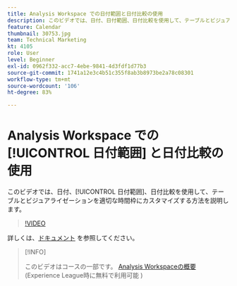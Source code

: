 ```yaml
---
title: Analysis Workspace での日付範囲と日付比較の使用
description: このビデオでは、日付、日付範囲、日付比較を使用して、テーブルとビジュアライゼーションを適切な時間枠にカスタマイズする方法を説明します。
feature: Calendar
thumbnail: 30753.jpg
team: Technical Marketing
kt: 4105
role: User
level: Beginner
exl-id: 0962f332-acc7-4ebe-9841-4d3fdf1d77b3
source-git-commit: 1741a12e3c4b51c355f8ab3b8973be2a78c08301
workflow-type: tm+mt
source-wordcount: '106'
ht-degree: 83%

---
```


# Analysis Workspace での [!UICONTROL 日付範囲] と日付比較の使用

このビデオでは、日付、[!UICONTROL 日付範囲]、日付比較を使用して、テーブルとビジュアライゼーションを適切な時間枠にカスタマイズする方法を説明します。

>[!VIDEO](https://video.tv.adobe.com/v/30753/?quality=12)

詳しくは、[ドキュメント](https://experienceleague.adobe.com/docs/analytics/analyze/analysis-workspace/components/calendar-date-ranges/calendar.html?lang=ja) を参照してください。

>[!INFO]
>
> このビデオはコースの一部です。 [Analysis Workspaceの概要](https://experienceleague.adobe.com/?recommended=Analytics-U-1-2020.1.workspace&amp;lang=ja)(Experience League時に無料で利用可能 )
